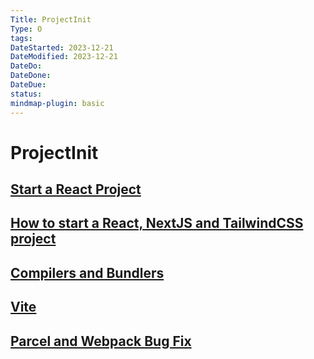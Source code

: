 ```yaml
---
Title: ProjectInit
Type: O
tags: 
DateStarted: 2023-12-21
DateModified: 2023-12-21
DateDo: 
DateDone: 
DateDue: 
status: 
mindmap-plugin: basic
---
```


# ProjectInit

## [Start a React Project](Start%20a%20React%20Project.md)

## [How to start a React, NextJS and TailwindCSS project](How%20to%20start%20a%20React,%20NextJS%20and%20TailwindCSS%20project)

## [Compilers and Bundlers](Compilers%20and%20Bundlers.md)

## [Vite](Vite.md)

## [Parcel and Webpack Bug Fix](Parcel%20and%20Webpack%20Bug%20Fix.md)